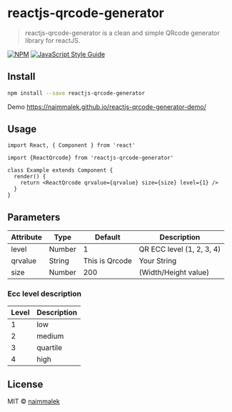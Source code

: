 # reactjs-qrcode-generator

> reactjs-qrcode-generator is a clean and simple QRcode generator library for reactJS.

[![NPM](https://img.shields.io/npm/v/reactjs-qrcode-generator.svg)](https://www.npmjs.com/package/reactjs-qrcode-generator) [![JavaScript Style Guide](https://img.shields.io/badge/code_style-standard-brightgreen.svg)](https://standardjs.com)

## Install

```bash
npm install --save reactjs-qrcode-generator
```

Demo https://naimmalek.github.io/reactjs-qrcode-generator-demo/

## Usage

```tsx
import React, { Component } from 'react'

import {ReactQrcode} from 'reactjs-qrcode-generator'

class Example extends Component {
  render() {
    return <ReactQrcode qrvalue={qrvalue} size={size} level={1} />
  }
}
```

## Parameters

| Attribute        | Type           | Default | Description  |
| ------------- |-------------| -----|------------|
| level | Number | 1    | QR ECC level (1, 2, 3, 4) |
| qrvalue      | String | This is Qrcode | Your String |
| size      | Number | 200     | (Width/Height value) |

### Ecc level description

| Level        | Description  |
| -------------|------------  |
| 1            | low          |
| 2            | medium       |
| 3            | quartile     |
| 4            | high         |


## License

MIT © [naimmalek](https://github.com/naimmalek)
